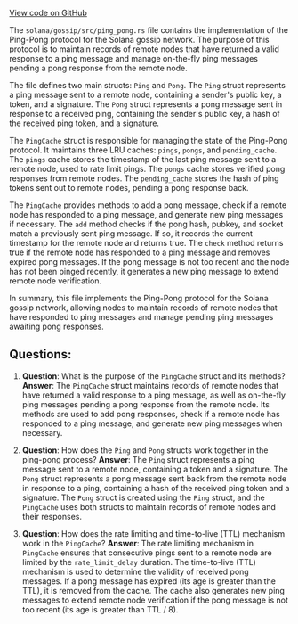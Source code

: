 
[View code on GitHub](https://github.com/solana-labs/solana/blob/master/gossip/src/ping_pong.rs)

The `solana/gossip/src/ping_pong.rs` file contains the implementation of the Ping-Pong protocol for the Solana gossip network. The purpose of this protocol is to maintain records of remote nodes that have returned a valid response to a ping message and manage on-the-fly ping messages pending a pong response from the remote node.

The file defines two main structs: `Ping` and `Pong`. The `Ping` struct represents a ping message sent to a remote node, containing a sender's public key, a token, and a signature. The `Pong` struct represents a pong message sent in response to a received ping, containing the sender's public key, a hash of the received ping token, and a signature.

The `PingCache` struct is responsible for managing the state of the Ping-Pong protocol. It maintains three LRU caches: `pings`, `pongs`, and `pending_cache`. The `pings` cache stores the timestamp of the last ping message sent to a remote node, used to rate limit pings. The `pongs` cache stores verified pong responses from remote nodes. The `pending_cache` stores the hash of ping tokens sent out to remote nodes, pending a pong response back.

The `PingCache` provides methods to add a pong message, check if a remote node has responded to a ping message, and generate new ping messages if necessary. The `add` method checks if the pong hash, pubkey, and socket match a previously sent ping message. If so, it records the current timestamp for the remote node and returns true. The `check` method returns true if the remote node has responded to a ping message and removes expired pong messages. If the pong message is not too recent and the node has not been pinged recently, it generates a new ping message to extend remote node verification.

In summary, this file implements the Ping-Pong protocol for the Solana gossip network, allowing nodes to maintain records of remote nodes that have responded to ping messages and manage pending ping messages awaiting pong responses.
## Questions: 
 1. **Question**: What is the purpose of the `PingCache` struct and its methods?
   **Answer**: The `PingCache` struct maintains records of remote nodes that have returned a valid response to a ping message, as well as on-the-fly ping messages pending a pong response from the remote node. Its methods are used to add pong responses, check if a remote node has responded to a ping message, and generate new ping messages when necessary.

2. **Question**: How does the `Ping` and `Pong` structs work together in the ping-pong process?
   **Answer**: The `Ping` struct represents a ping message sent to a remote node, containing a token and a signature. The `Pong` struct represents a pong message sent back from the remote node in response to a ping, containing a hash of the received ping token and a signature. The `Pong` struct is created using the `Ping` struct, and the `PingCache` uses both structs to maintain records of remote nodes and their responses.

3. **Question**: How does the rate limiting and time-to-live (TTL) mechanism work in the `PingCache`?
   **Answer**: The rate limiting mechanism in `PingCache` ensures that consecutive pings sent to a remote node are limited by the `rate_limit_delay` duration. The time-to-live (TTL) mechanism is used to determine the validity of received pong messages. If a pong message has expired (its age is greater than the TTL), it is removed from the cache. The cache also generates new ping messages to extend remote node verification if the pong message is not too recent (its age is greater than TTL / 8).